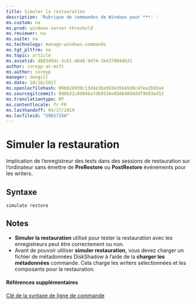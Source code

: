 ```yaml
---
title: Simuler la restauration
description: 'Rubrique de commandes de Windows pour ***- '
ms.custom: na
ms.prod: windows-server-threshold
ms.reviewer: na
ms.suite: na
ms.technology: manage-windows-commands
ms.tgt_pltfrm: na
ms.topic: article
ms.assetid: d883d94c-3cb1-4848-9d74-1b4378044b31
author: coreyp-at-msft
ms.author: coreyp
manager: dongill
ms.date: 10/16/2017
ms.openlocfilehash: 09b626939c13d4e38a983435b45d8c47ee2b93a4
ms.sourcegitcommit: 0d0b32c8986ba7db9536e0b8648d4ddf9b03e452
ms.translationtype: MT
ms.contentlocale: fr-FR
ms.lasthandoff: 04/17/2019
ms.locfileid: "59817250"
---
```

# <a name="simulate-restore"></a>Simuler la restauration



Implication de l’enregistreur des tests dans des sessions de restauration sur l’ordinateur sans émettre de **PreRestore** ou **PostRestore** événements pour les writers.

## <a name="syntax"></a>Syntaxe

```
simulate restore
```

## <a name="remarks"></a>Notes

-   **Simuler la restauration** utilisé pour tester la restauration avec les enregistreurs peut être correctement ou non.
-   Avant de pouvoir utiliser **simuler restauration**, vous devez charger un fichier de métadonnées DiskShadow à l’aide de la **charger les métadonnées** commande. Cela charge les writers sélectionnées et les composants pour la restauration.

#### <a name="additional-references"></a>Références supplémentaires

[Clé de la syntaxe de ligne de commande](command-line-syntax-key.md)
